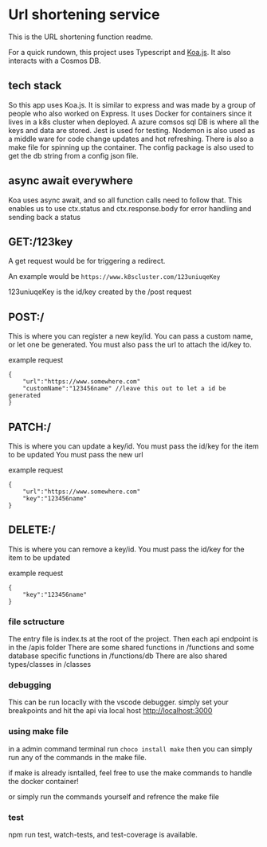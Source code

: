 # Url shortening service

This is the URL shortening function readme.

For a quick rundown, this project uses Typescript and [Koa.js](https://github.com/orgs/koajs/repositories?type=all). It also interacts with a Cosmos DB.

## tech stack

So this app uses Koa.js. It is similar to express and was made by a group of people who also worked on Express.
It uses Docker for containers since it lives in a k8s cluster when deployed.
A azure comsos sql DB is where all the keys and data are stored.
Jest is used for testing.
Nodemon is also used as a middle ware for code change updates and hot refreshing.
There is also a make file for spinning up the container.
The config package is also used to get the db string from a config json file.

## async await everywhere

Koa uses async await, and so all function calls need to follow that. This enables us to use ctx.status and ctx.response.body for error handling and sending back a status

## GET:/123key

A get request would be for triggering a redirect.

An example would be ```https://www.k8scluster.com/123uniuqeKey```

123uniuqeKey is the id/key created by the /post request

## POST:/

This is where you can register a new key/id. You can pass a custom name, or let one be generated.
You must also pass the url to attach the id/key to.

example request
```
{
    "url":"https://www.somewhere.com"
    "customName":"123456name" //leave this out to let a id be generated
}
```

## PATCH:/

This is where you can update a key/id. 
You must pass the id/key for the item to be updated
You must pass the new url

example request
```
{
    "url":"https://www.somewhere.com"
    "key":"123456name"
}
```

## DELETE:/

This is where you can remove a key/id. 
You must pass the id/key for the item to be updated

example request
```
{
    "key":"123456name"
}
```

### file sctructure

The entry file is index.ts at the root of the project. Then each api endpoint is in the /apis folder
There are some shared functions in /functions and some database specific functions in /functions/db
There are also shared types/classes in /classes

### debugging

This can be run locaclly with the vscode debugger. simply set your breakpoints and hit the api via local host
[http://localhost:3000](http://localhost:3000)

### using make file

in a admin command terminal run ```choco install make``` then you can simply run any of the commands in the make file.

if make is already isntalled, feel free to use the make commands to handle the docker container!

or simply run the commands yourself and refrence the make file

### test

npm run test, watch-tests, and test-coverage is available.
